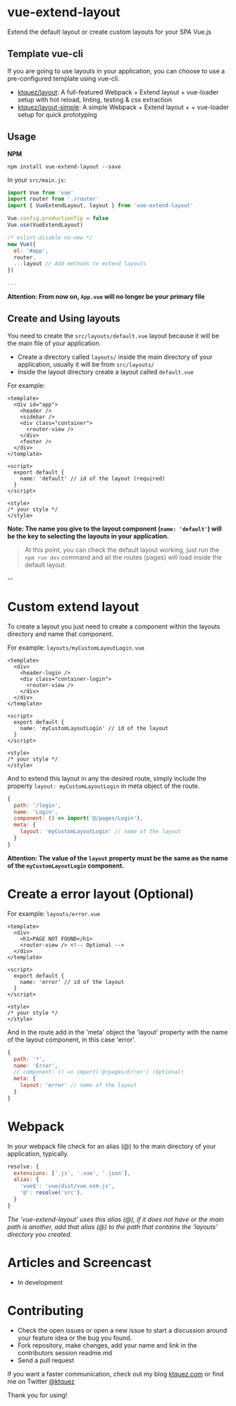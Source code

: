 # vue-extend-layout
Extend the default layout or create custom layouts for your SPA Vue.js

## Template vue-cli

If you are going to use layouts in your application, you can choose to use a pre-configured template using vue-cli.
- [ktquez/layout](https://github.com/ktquez/layout): A full-featured Webpack + Extend layout + vue-loader setup with hot reload, linting, testing & css extraction
- [ktquez/layout-simple](https://github.com/ktquez/layout-simple): A simple Webpack + Extend layout + + vue-loader setup for quick prototyping

## Usage

**NPM**
```shell
npm install vue-extend-layout --save
```

In your `src/main.js`:
```javascript
import Vue from 'vue'
import router from './router'
import { VueExtendLayout, layout } from 'vue-extend-layout'

Vue.config.productionTip = false
Vue.use(VueExtendLayout)

/* eslint-disable no-new */
new Vue({
  el: '#app',
  router,
  ...layout // Add methods to extend layouts
})

...
```

**Attention: From now on, `App.vue` will no longer be your primary file**

## Create and Using layouts
You need to create the `src/layouts/default.vue` layout because it will be the main file of your application.
- Create a directory called `layouts/` inside the main directory of your application, usually it will be from `src/layouts/`
- Inside the layout directory create a layout called `default.vue`  

For example:

```vue
<template>
  <div id="app">
    <header />
    <sidebar />
    <div class="container">
      <router-view />
    </div>
    <footer />
  </div>
</template>

<script>
  export default {
    name: 'default' // id of the layout (required)
  }
</script>

<style>
/* your style */
</style>
```

**Note: The name you give to the layout component (`name: 'default'`) will be the key to selecting the layouts in your application.**

> At this point, you can check the default layout working, just run the `npm run dev` command and all the routes (pages) will load inside the default layout.

--

# Custom extend layout
To create a layout you just need to create a component within the layouts directory and name that component.  

For example:
`layouts/myCustomLayoutLogin.vue`

```vue
<template>
  <div>
    <header-login />
    <div class="container-login">
      <router-view />
    </div>
  </div>
</template>

<script>
  export default {
    name: 'myCustomLayoutLogin' // id of the layout
  }
</script>

<style>
/* your style */
</style>
```

And to extend this layout in any the desired route, simply include the property `layout: myCustomLayoutLogin` in meta object of the route.
```javascript
{
  path: '/login',
  name: 'Login',
  component: () => import('@/pages/Login'),
  meta: {
    layout: 'myCustomLayoutLogin' // name of the layout
  }
}
```

**Attention: The value of the `layout` property must be the same as the name of the `myCustomLayoutLogin` component.**

# Create a error layout (Optional)
For example:
`layouts/error.vue`

```vue
<template>
  <div>
    <h1>PAGE NOT FOUND</h1>
    <router-view /> <!-- Optional -->
  </div>
</template>

<script>
  export default {
    name: 'error' // id of the layout
  }
</script>

<style>
/* your style */
</style>
```

And in the route add in the 'meta' object the 'layout' property with the name of the layout component, in this case 'error'.
```javascript
{
  path: '*',
  name: 'Error',
  // component: () => import('@/pages/Error') (Optional)
  meta: {
    layout: 'error' // name of the layout
  }
}
```

# Webpack
In your webpack file check for an alias (@) to the main directory of your application, typically.
```javascript
resolve: {
  extensions: ['.js', '.vue', '.json'],
  alias: {
    'vue$': 'vue/dist/vue.esm.js',
    '@': resolve('src'),
  }
}
```

*The 'vue-extend-layout' uses this alias (@), if it does not have or the main path is another, add that alias (@) to the path that contains the 'layouts' directory you created.*

# Articles and Screencast

- In development

# Contributing

- Check the open issues or open a new issue to start a discussion around your feature idea or the bug you found.
- Fork repository, make changes, add your name and link in the contributors session readme.md
- Send a pull request

If you want a faster communication, check out my blog [ktquez.com](https://ktquez.com) or find me on Twitter [@ktquez](https://twitter.com/ktquez)

Thank you for using!
